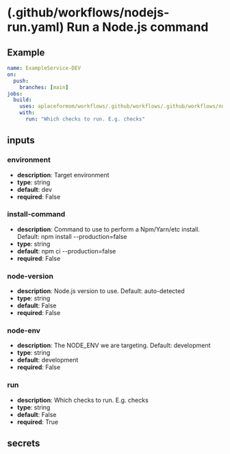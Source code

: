 # (.github/workflows/nodejs-run.yaml) Run a Node.js command

## Example

```yaml
name: ExampleService-DEV
on:
  push:
    branches: [main]
jobs:
  build:
    uses: aplaceformom/workflows/.github/workflows/.github/workflows/nodejs-run.yaml@main
    with:
      run: "Which checks to run. E.g. checks"
```

## inputs

### environment

- **description**: Target environment
- **type**: string
- **default**: dev
- **required**: False

### install-command

- **description**: Command to use to perform a Npm/Yarn/etc install. Default: npm install --production=false
- **type**: string
- **default**: npm ci --production=false
- **required**: False

### node-version

- **description**: Node.js version to use. Default: auto-detected
- **type**: string
- **default**: False
- **required**: False

### node-env

- **description**: The NODE_ENV we are targeting. Default: development
- **type**: string
- **default**: development
- **required**: False

### run

- **description**: Which checks to run. E.g. checks
- **type**: string
- **default**: False
- **required**: True

## secrets
